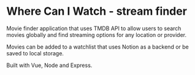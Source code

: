 # Where Can I Watch - stream finder

Movie finder application that uses TMDB API to allow users to search movies globally and find streaming options for any location or provider.

Movies can be added to a watchlist that uses Notion as a backend or be saved to local storage.

Built with Vue, Node and Express.
